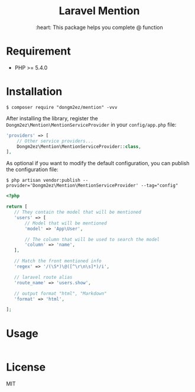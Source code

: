 

<h1 align="center">Laravel Mention</h1>

<p align="center">:heart: This package helps you complete @ function</p>

# Requirement

- PHP >= 5.4.0

# Installation

```shell
$ composer require "dongm2ez/mention" -vvv
```

After installing the library, register the `Dongm2ez\Mention\MentionServiceProvider` in your `config/app.php` file:

  ```php
  'providers' => [
      // Other service providers...
      Dongm2ez\Mention\MentionServiceProvider::class,
  ],
  ```

As optional if you want to modify the default configuration, you can publish the configuration file:

```shell
$ php artisan vendor:publish --provider='Dongm2ez\Mention\MentionServiceProvider' --tag="config"
```

 ```php
 <?php

return [
    // They contain the model that will be mentioned
    'users' => [
        // Model that will be mentioned
        'model' => 'App\User',

        // The column that will be used to search the model
        'column' => 'name',
    ],

    // Match the front mentioned info
    'regex' => '/(\S*)\@([^\r\n\s]*)/i',

    // laravel route alias
    'route_name' => 'users.show',

    // output format "html", "Markdown"
    'format' => 'html',

];

 ```

# Usage

```php

```

# License

MIT